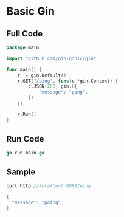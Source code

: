 # Basic Gin

## Full Code
```go
package main

import "github.com/gin-gonic/gin"

func main() {
	r := gin.Default()
	r.GET("/ping", func(c *gin.Context) {
		c.JSON(200, gin.H{
			"message": "pong",
		})
	})

	r.Run()
}
```

## Run Code

```go
go run main.go
```

## Sample

```go
curl http://localhost:8080/ping

{
  "message": "poing"
}
```